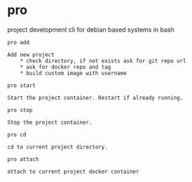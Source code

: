 # pro
project development cli for debian based systems in bash

```
pro add 

Add new project
    * check directory, if not exists ask for git repo url
    * ask for docker repo and tag
    * build custom image with username
```

```
pro start 

Start the project container. Restart if already running.
```

```
pro stop

Stop the project container.
```

```
pro cd

cd to current project directory.
```

```
pro attach 

attach to current project docker container 
```
